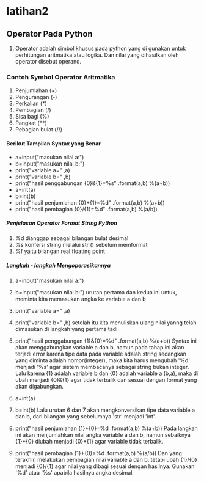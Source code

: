 # latihan2

## Operator Pada Python
1. Operator adalah simbol khusus pada python yang di gunakan untuk perhitungan aritmatika atau logika. Dan nilai yang dihasilkan oleh operator disebut operand.

### Contoh Symbol Operator Aritmatika 
1. Penjumlahan (+)
2. Pengurangan (-)
3. Perkalian (*)
4. Pembagian (/)
5. Sisa bagi (%)
6. Pangkat   (**)
7. Pebagian bulat (//)

#### Berikut Tampilan Syntax yang Benar 
- a=input("masukan nilai a:")
- b=input("masukan nilai b:")
- print("variable a=" ,a)
- print("variable b=" ,b)
- print("hasil penggabungan {0}&{1}=%s" .format(a,b) %(a+b))
- a=int(a)
- b=int(b)
- print("hasil penjumlahan {0}+{1}=%d" .format(a,b) %(a+b))
- print("hasil pembagian {0}/{1}=%d" .format(a,b) %(a/b))

##### Penjelasan Operator Format String Python
1. %d dianggap sebagai bilangan bulat desimal 
2. %s konfersi string melalui str () sebelum memformat
3. %f yaitu bilangan real floating point 

##### Langkah - langkah Mengoperasikannya 
1. a=input("masukan nilai a:")

2. b=input("masukan nilai b:") urutan pertama dan kedua ini untuk, meminta kita memasukan angka ke variable a dan b

3. print("variable a=" ,a)

4. print("variable b=" ,b) setelah itu kita menuliskan ulang nilai yanng telah dimasukan di langkah yang pertama tadi.

5. print("hasil penggabungan {1}&{0}=%d" .format(a,b) %(a+b)) Syntax ini akan menggabungkan variable a dan b, namun pada tahap ini akan terjadi error karena tipe data pada variable adalah string sedangkan yang diminta adalah nomor(integer), maka kita harus mengubah '%d' menjadi '%s' agar sistem membacanya sebagai string bukan integer. Lalu karena {1} adalah variable b dan {0} adalah variable a (b,a), maka di ubah menjadi {0}&{1} agar tidak terbalik dan sesuai dengan format yang akan digabungkan.

6. a=int(a)

7. b=int(b) Lalu urutan 6 dan 7 akan mengkonversikan tipe data variable a dan b, dari bilangan yang sebelumnya 'str' menjadi 'int'.

8. print("hasil penjumlahan {1}+{0}=%d .format(a,b) %(a+b)) Pada langkah ini akan menjumlahkan nilai angka variable a dan b, namun sebaiknya {1}+{0} diubah menjadi {0}+{1} agar variable tidak terbalik.

9. print("hasil pembagian {1}+{0}=%d .format(a,b) %(a/b)) Dan yang terakhir, melakukan pembagian nilai variable a dan b, tetapi ubah {1}/{0} menjadi {0}/{1} agar nilai yang dibagi sesuai dengan hasilnya. Gunakan '%d' atau '%s' apabila hasilnya angka desimal. 
  

 
